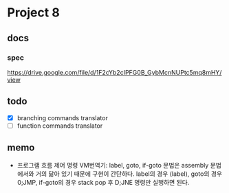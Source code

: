 # Project 8

## docs

### spec

https://drive.google.com/file/d/1F2cYb2cIPFG0B_GybMcnNUPtc5mq8mHY/view

## todo

- [x] branching commands translator
- [ ] function commands translator

## memo

- 프로그램 흐름 제어 명령 VM번역기: label, goto, if-goto 문법은 assembly 문법에서와 거의 닮아 있기 때문에 구현이 간단하다. label의 경우 (label), goto의 경우 0;JMP, if-goto의 경우 stack pop 후 D;JNE 명령만 실행하면 된다.
